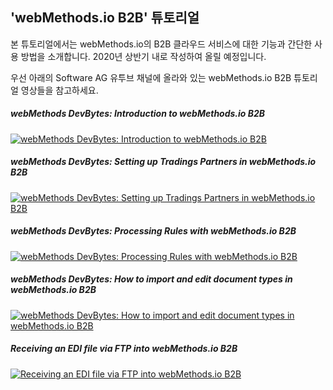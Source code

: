   ## 'webMethods.io B2B' 튜토리얼 
  본 튜토리얼에서는 webMethods.io의 B2B 클라우드 서비스에 대한 기능과 간단한 사용 방법을 소개합니다.  2020년 상반기 내로 작성하여 올릴 예정입니다.  

  우선 아래의 Software AG 유투브 채널에 올라와 있는 webMethods.io B2B 튜토리얼 영상들을 참고하세요.  
  ##### webMethods DevBytes: Introduction to webMethods.io B2B  
  [![webMethods DevBytes: Introduction to webMethods.io B2B](http://img.youtube.com/vi/YQVqUheXkI8/0.jpg)](https://www.youtube.com/watch?v=YQVqUheXkI8)  
    
  ##### webMethods DevBytes: Setting up Tradings Partners in webMethods.io B2B  
  [![webMethods DevBytes: Setting up Tradings Partners in webMethods.io B2B](http://img.youtube.com/vi/KsXSmq2_Flc/0.jpg)](https://www.youtube.com/watch?v=KsXSmq2_Flc)  
  
  ##### webMethods DevBytes: Processing Rules with webMethods.io B2B  
  [![webMethods DevBytes: Processing Rules with webMethods.io B2B](http://img.youtube.com/vi/-VKLR29Q2fQ/0.jpg)](https://www.youtube.com/watch?v=-VKLR29Q2fQ)  
  
  
  ##### webMethods DevBytes: How to import and edit document types in webMethods.io B2B  
  [![webMethods DevBytes: How to import and edit document types in webMethods.io B2B](http://img.youtube.com/vi/Sc1kMBj_B8s/0.jpg)](https://www.youtube.com/watch?v=Sc1kMBj_B8s)  
  
  ##### Receiving an EDI file via FTP into webMethods.io B2B  
  [![Receiving an EDI file via FTP into webMethods.io B2B](http://img.youtube.com/vi/eVk8yRJlWGs/0.jpg)](https://www.youtube.com/watch?v=eVk8yRJlWGs)  


